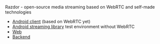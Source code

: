 Razdor - open-source media streaming based on WebRTC and self-made technologies

- [Android client](https://github.com/dotflopp/Razdor.Android) (based on WebRTC yet)
- [Android streaming library](https://github.com/GoodDamn/MediaStreamingAndroid) test environment without WebRTC
- [Web](https://github.com/dotflopp/razdor-frontend)
- [Backend](https://github.com/dotflopp/Razdor.Backend)
